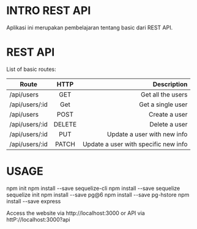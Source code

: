 # INTRO REST API
Aplikasi ini merupakan pembelajaran tentang basic dari REST API.

# REST API
List of basic routes:

| Route          | HTTP   | Description                          |
|----------------|:------:|-------------------------------------:|
| /api/users     | GET    | Get all the users                    |
| /api/users/:id | Get    | Get a single user                    |
| /api/users     | POST   | Create a user                        |
| /api/users/:id | DELETE | Delete a user                        |
| /api/users/:id | PUT    | Update a user with new info          |
| /api/users/:id | PATCH  | Update a user with specific new info |

# USAGE
npm init
npm install --save sequelize-cli
npm install --save sequelize
sequelize init
npm install --save pg@6
npm install --save pg-hstore
npm install --save express

Access the website via http://localhost:3000 or API via httP://localhost:3000?api
